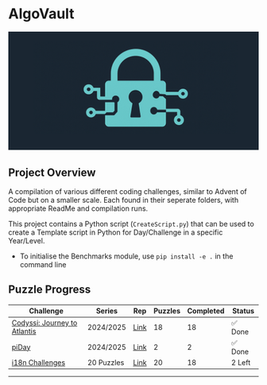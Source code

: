 # AlgoVault
![alt text](<algo vault.png>)
## Project Overview
A compilation of various different coding challenges, similar to Advent of Code but on a smaller scale. Each found in their seperate folders, with appropriate ReadMe and compilation runs.

This project contains a Python script (`CreateScript.py`) that can be used to create a Template script in Python for Day/Challenge in a specific Year/Level.

* To initialise the Benchmarks module, use `pip install -e .` in the command line

## Puzzle Progress

| Challenge                   | Series    | Rep | Puzzles | Completed | Status    |
|-----------------------------|-----------|--------|---------|-----------|-----------|
| [Codyssi: Journey to Atlantis](https://www.codyssi.com/challenge_set_2?)| 2024/2025 | [Link](https://github.com/abbasmoosajee07/AlgoVault/tree/main/Codyssi)   | 18      | 18        | ✅ Done  |
| [piDay](https://ivanr3d.com/projects/pi/)             | 2024/2025 | [Link](https://github.com/abbasmoosajee07/AlgoVault/tree/main/pi)   | 2       | 2         | ✅ Done  |
| [i18n Challenges](https://i18n-puzzles.com/)             | 20 Puzzles| [Link](https://github.com/abbasmoosajee07/AlgoVault/tree/main/i18n)   | 20      | 18        | 2 Left |


-------------

